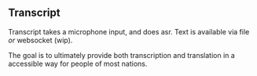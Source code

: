 ## Transcript
Transcript takes a microphone input, and does asr. 
Text is available via file _or_ websocket (wip). 

The goal is to ultimately provide both transcription and translation in a accessible way for people of most nations.
